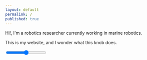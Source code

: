 ```yaml
---
layout: default
permalink: /
published: true
---
```


Hi!, I'm a robotics researcher currently working in marine robotics.

This is my website, and I wonder what this knob does.

<input type="range" class="input-knob" data-src="{{site.baseurl}}/assets/images/knob70.png" data-sprites="100" min="-100" max="150" step="0.4" oninput="inputEventHandler(this)" onchange="changeEventHandler(this)"/>

<div id="knob-div" style="position: absolute; left: -100px; top: 20px; font-size: 100px; width: 100px; text-orientation: mixed; writing-mode: vertical-rl;">
not much
</div>

<script type="text/javascript" src="{{site.baseurl}}/assets/scripts/input-knobs.js"></script>
<script type="text/javascript">
function changeEventHandler(a) {
    document.getElementById("knob-div").style.left = a.value -100 + "px";
    console.log(a.value);
}
function inputEventHandler(a) {
    document.getElementById("knob-div").style.left = a.value -100 + "px";
    console.log(a.value);
}
</script>

